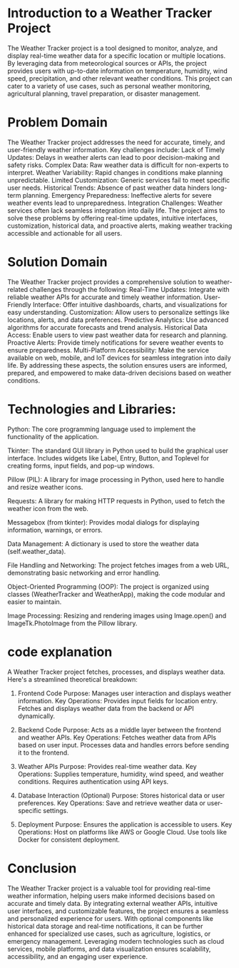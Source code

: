 # Introduction to a Weather Tracker Project
The Weather Tracker project is a tool designed to monitor, analyze, and display real-time weather data for a specific location or multiple locations. By leveraging data from meteorological sources or APIs, the project provides users with up-to-date information on temperature, humidity, wind speed, precipitation, and other relevant weather conditions. This project can cater to a variety of use cases, such as personal weather monitoring, agricultural planning, travel preparation, or disaster management.

# Problem Domain 
The Weather Tracker project addresses the need for accurate, timely, and user-friendly weather information. Key challenges include:
Lack of Timely Updates: Delays in weather alerts can lead to poor decision-making and safety risks.
Complex Data: Raw weather data is difficult for non-experts to interpret.
Weather Variability: Rapid changes in conditions make planning unpredictable.
Limited Customization: Generic services fail to meet specific user needs.
Historical Trends: Absence of past weather data hinders long-term planning.
Emergency Preparedness: Ineffective alerts for severe weather events lead to unpreparedness.
Integration Challenges: Weather services often lack seamless integration into daily life.
The project aims to solve these problems by offering real-time updates, intuitive interfaces, customization, historical data, and proactive alerts, making weather tracking accessible and actionable for all users.

# Solution Domain 
The Weather Tracker project provides a comprehensive solution to weather-related challenges through the following:
Real-Time Updates: Integrate with reliable weather APIs for accurate and timely weather information.
User-Friendly Interface: Offer intuitive dashboards, charts, and visualizations for easy understanding.
Customization: Allow users to personalize settings like locations, alerts, and data preferences.
Predictive Analytics: Use advanced algorithms for accurate forecasts and trend analysis.
Historical Data Access: Enable users to view past weather data for research and planning.
Proactive Alerts: Provide timely notifications for severe weather events to ensure preparedness.
Multi-Platform Accessibility: Make the service available on web, mobile, and IoT devices for seamless integration into daily life.
By addressing these aspects, the solution ensures users are informed, prepared, and empowered to make data-driven decisions based on weather conditions.

# Technologies and Libraries:
Python:
The core programming language used to implement the functionality of the application.

Tkinter:
The standard GUI library in Python used to build the graphical user interface.
Includes widgets like Label, Entry, Button, and Toplevel for creating forms, input fields, and pop-up windows.

Pillow (PIL):
A library for image processing in Python, used here to handle and resize weather icons.

Requests:
A library for making HTTP requests in Python, used to fetch the weather icon from the web.

Messagebox (from tkinter):
Provides modal dialogs for displaying information, warnings, or errors.

Data Management:
A dictionary is used to store the weather data (self.weather_data).

File Handling and Networking:
The project fetches images from a web URL, demonstrating basic networking and error handling.

Object-Oriented Programming (OOP):
The project is organized using classes (WeatherTracker and WeatherApp), making the code modular and easier to maintain.

Image Processing:
Resizing and rendering images using Image.open() and ImageTk.PhotoImage from the Pillow library.

# code explanation
A Weather Tracker project fetches, processes, and displays weather data. Here's a streamlined theoretical breakdown:

1. Frontend Code
Purpose: Manages user interaction and displays weather information.
Key Operations:
Provides input fields for location entry.
Fetches and displays weather data from the backend or API dynamically.

2. Backend Code
Purpose: Acts as a middle layer between the frontend and weather APIs.
Key Operations:
Fetches weather data from APIs based on user input.
Processes data and handles errors before sending it to the frontend.

4. Weather APIs
Purpose: Provides real-time weather data.
Key Operations:
Supplies temperature, humidity, wind speed, and weather conditions.
Requires authentication using API keys.

5. Database Interaction (Optional)
Purpose: Stores historical data or user preferences.
Key Operations:
Save and retrieve weather data or user-specific settings.

6. Deployment
Purpose: Ensures the application is accessible to users.
Key Operations:
Host on platforms like AWS or Google Cloud.
Use tools like Docker for consistent deployment.

# Conclusion
The Weather Tracker project is a valuable tool for providing real-time weather information, helping users make informed decisions based on accurate and timely data. By integrating external weather APIs, intuitive user interfaces, and customizable features, the project ensures a seamless and personalized experience for users.
With optional components like historical data storage and real-time notifications, it can be further enhanced for specialized use cases, such as agriculture, logistics, or emergency management. Leveraging modern technologies such as cloud services, mobile platforms, and data visualization ensures scalability, accessibility, and an engaging user experience.
